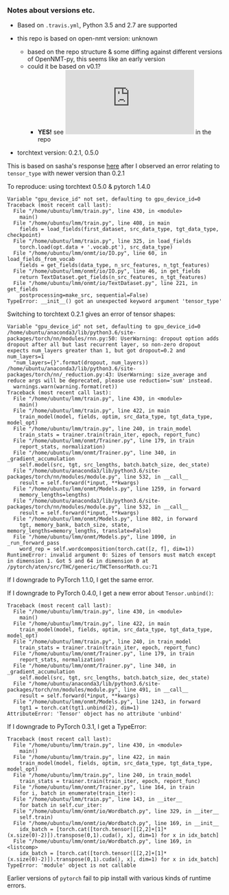 ### Notes about versions etc.

- Based on `.travis.yml`, Python 3.5 and 2.7 are supported

- this repo is based on open-nmt version: unknown
    - based on the repo structure & some diffing against different versions of OpenNMT-py, this seems like an early version
    - could it be based on v0.1? 
        - **YES!** see ![setup.py](https://github.com/j0ma/lmm/blob/master/setup.py) in the repo

- torchtext version: 0.2.1, 0.5.0

This is based on sasha's response [here](https://github.com/OpenNMT/OpenNMT-py/issues/767) after I observed an error relating to `tensor_type` with newer version than 0.2.1

To reproduce: using torchtext 0.5.0 & pytorch 1.4.0

```
Variable "gpu_device_id" not set, defaulting to gpu_device_id=0
Traceback (most recent call last):
  File "/home/ubuntu/lmm/train.py", line 430, in <module>
    main()
  File "/home/ubuntu/lmm/train.py", line 408, in main
    fields = load_fields(first_dataset, src_data_type, tgt_data_type, checkpoint)
  File "/home/ubuntu/lmm/train.py", line 325, in load_fields
    torch.load(opt.data + '.vocab.pt'), src_data_type)
  File "/home/ubuntu/lmm/onmt/io/IO.py", line 60, in load_fields_from_vocab
    fields = get_fields(data_type, n_src_features, n_tgt_features)
  File "/home/ubuntu/lmm/onmt/io/IO.py", line 46, in get_fields
    return TextDataset.get_fields(n_src_features, n_tgt_features)
  File "/home/ubuntu/lmm/onmt/io/TextDataset.py", line 221, in get_fields
    postprocessing=make_src, sequential=False)
TypeError: __init__() got an unexpected keyword argument 'tensor_type'
```

Switching to torchtext 0.2.1 gives an error of tensor shapes:

```
Variable "gpu_device_id" not set, defaulting to gpu_device_id=0
/home/ubuntu/anaconda3/lib/python3.6/site-packages/torch/nn/modules/rnn.py:50: UserWarning: dropout option adds dropout after all but last recurrent layer, so non-zero dropout expects num_layers greater than 1, but got dropout=0.2 and num_layers=1
  "num_layers={}".format(dropout, num_layers))
/home/ubuntu/anaconda3/lib/python3.6/site-packages/torch/nn/_reduction.py:43: UserWarning: size_average and reduce args will be deprecated, please use reduction='sum' instead.
  warnings.warn(warning.format(ret))
Traceback (most recent call last):
  File "/home/ubuntu/lmm/train.py", line 430, in <module>
    main()
  File "/home/ubuntu/lmm/train.py", line 422, in main
    train_model(model, fields, optim, src_data_type, tgt_data_type, model_opt)
  File "/home/ubuntu/lmm/train.py", line 240, in train_model
    train_stats = trainer.train(train_iter, epoch, report_func)
  File "/home/ubuntu/lmm/onmt/Trainer.py", line 179, in train
    report_stats, normalization)
  File "/home/ubuntu/lmm/onmt/Trainer.py", line 340, in _gradient_accumulation
    self.model(src, tgt, src_lengths, batch.batch_size, dec_state)
  File "/home/ubuntu/anaconda3/lib/python3.6/site-packages/torch/nn/modules/module.py", line 532, in __call__
    result = self.forward(*input, **kwargs)
  File "/home/ubuntu/lmm/onmt/Models.py", line 1259, in forward
    memory_lengths=lengths)
  File "/home/ubuntu/anaconda3/lib/python3.6/site-packages/torch/nn/modules/module.py", line 532, in __call__
    result = self.forward(*input, **kwargs)
  File "/home/ubuntu/lmm/onmt/Models.py", line 802, in forward
    tgt, memory_bank, batch_size, state, memory_lengths=memory_lengths, translate=False)
  File "/home/ubuntu/lmm/onmt/Models.py", line 1090, in _run_forward_pass
    word_rep = self.wordcomposition(torch.cat([z, f], dim=1))
RuntimeError: invalid argument 0: Sizes of tensors must match except in dimension 1. Got 5 and 64 in dimension 0 at /pytorch/aten/src/THC/generic/THCTensorMath.cu:71
```

If I downgrade to PyTorch 1.1.0, I get the same error.

If I downgrade to PyTorch 0.4.0, I get a new error about `Tensor.unbind()`:

```
Traceback (most recent call last):
  File "/home/ubuntu/lmm/train.py", line 430, in <module>
    main()
  File "/home/ubuntu/lmm/train.py", line 422, in main
    train_model(model, fields, optim, src_data_type, tgt_data_type, model_opt)
  File "/home/ubuntu/lmm/train.py", line 240, in train_model
    train_stats = trainer.train(train_iter, epoch, report_func)
  File "/home/ubuntu/lmm/onmt/Trainer.py", line 179, in train
    report_stats, normalization)
  File "/home/ubuntu/lmm/onmt/Trainer.py", line 340, in _gradient_accumulation
    self.model(src, tgt, src_lengths, batch.batch_size, dec_state)
  File "/home/ubuntu/anaconda3/lib/python3.6/site-packages/torch/nn/modules/module.py", line 491, in __call__
    result = self.forward(*input, **kwargs)
  File "/home/ubuntu/lmm/onmt/Models.py", line 1243, in forward
    tgt1 = torch.cat(tgt1.unbind(2), dim=1)
AttributeError: 'Tensor' object has no attribute 'unbind'
```

If I downgrade to PyTorch 0.3.1, I get a TypeError:

```
Traceback (most recent call last):
  File "/home/ubuntu/lmm/train.py", line 430, in <module>
    main()
  File "/home/ubuntu/lmm/train.py", line 422, in main
    train_model(model, fields, optim, src_data_type, tgt_data_type, model_opt)
  File "/home/ubuntu/lmm/train.py", line 240, in train_model
    train_stats = trainer.train(train_iter, epoch, report_func)
  File "/home/ubuntu/lmm/onmt/Trainer.py", line 164, in train
    for i, batch in enumerate(train_iter):
  File "/home/ubuntu/lmm/train.py", line 143, in __iter__
    for batch in self.cur_iter:
  File "/home/ubuntu/lmm/onmt/io/Wordbatch.py", line 329, in __iter__
    self.train)
  File "/home/ubuntu/lmm/onmt/io/Wordbatch.py", line 169, in __init__
    idx_batch = [torch.cat([torch.tensor([[2,2]+[1]*(x.size(0)-2)]).transpose(0,1).cuda(), x], dim=1) for x in idx_batch]
  File "/home/ubuntu/lmm/onmt/io/Wordbatch.py", line 169, in <listcomp>
    idx_batch = [torch.cat([torch.tensor([[2,2]+[1]*(x.size(0)-2)]).transpose(0,1).cuda(), x], dim=1) for x in idx_batch]
TypeError: 'module' object is not callable
```

Earlier versions of `pytorch` fail to pip install with various kinds of runtime errors.

